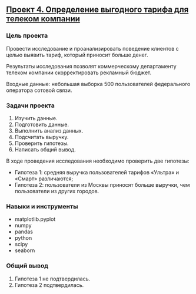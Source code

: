 ## [Проект 4. Определение выгодного тарифа для телеком компании](04-determining-a-favorable-tariff-for-telecom--statistical-da.ipynb)


### Цель проекта

Провести исследование и проанализировать поведение клиентов с целью выявить тариф, который приносит больше денег.

Результаты исследования позволят коммерческому департаменту телеком компании скорректировать рекламный бюджет.

Входные данные: небольшая выборка 500 пользователей федерального оператора сотовой связи.


### Задачи проекта

1. Изучить данные.
2. Подготовить данные.
3. Выполнить анализ данных.
4. Подсчитать выручку.
5. Проверить гипотезы.
6. Написать общий вывод.

В ходе проведения исследования необходимо проверить две гипотезы:

- Гипотеза 1: средняя выручка пользователей тарифов «Ультра» и «Смарт» различаются;
- Гипотеза 2: пользователи из Москвы приносят больше выручки, чем пользователи из других городов.


### Навыки и инструменты

- matplotlib.pyplot
- numpy
- pandas
- python
- scipy
- seaborn


### Общий вывод

1. Гипотеза 1 не подтвердилась.
2. Гипотеза 2 подтвердилась.
